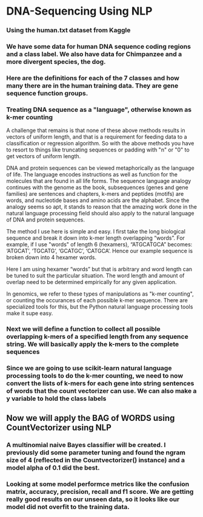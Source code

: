 # DNA-Sequencing Using NLP
### Using the human.txt dataset from Kaggle 


### We have some data for human DNA sequence coding regions and a class label.  We also have data for Chimpanzee and a more divergent species, the dog.


### Here are the definitions for each of the 7 classes and how many there are in the human training data.  They are gene sequence function groups.


### Treating DNA sequence as a "language", otherwise known as  k-mer counting

A challenge that remains is that none of these above methods results in vectors of uniform length, and that is a requirement for feeding data to a classification or regression algorithm. So with the above methods you have to resort to things like truncating sequences or padding with "n" or "0" to get vectors of uniform length.

DNA and protein sequences can be viewed metaphorically as the language of life. The language encodes instructions as well as function for the molecules that are found in all life forms. The sequence language analogy continues with the genome as the book, subsequences (genes and gene families) are sentences and chapters, k-mers and peptides (motifs) are words, and nucleotide bases and amino acids are the alphabet. Since the analogy seems so apt, it stands to reason that the amazing work done in the natural language processing field should also apply to the natural language of DNA and protein sequences.

The method I use here is simple and easy. I first take the long biological sequence and break it down into k-mer length overlapping “words”. For example, if I use "words" of length 6 (hexamers), “ATGCATGCA” becomes: ‘ATGCAT’, ‘TGCATG’, ‘GCATGC’, ‘CATGCA’. Hence our example sequence is broken down into 4 hexamer words.

Here I am using hexamer “words” but that is arbitrary and word length can be tuned to suit the particular situation. The word length and amount of overlap need to be determined empirically for any given application.

In genomics, we refer to these types of manipulations as "k-mer counting", or counting the occurances of each possible k-mer sequence. There are specialized tools for this, but the Python natural language processing tools make it supe easy.

### Next we will define a function to collect all possible overlapping k-mers of a specified length from any sequence string. We will basically apply the k-mers to the complete sequences

### Since we are going to use scikit-learn natural language processing tools to do the k-mer counting, we need to now convert the lists of k-mers for each gene into string sentences of words that the count vectorizer can use.  We can also make a y variable to hold the class labels

## Now we will apply the BAG of WORDS using CountVectorizer using NLP

### A multinomial naive Bayes classifier will be created.  I previously did some parameter tuning and found the ngram size of 4 (reflected in the Countvectorizer() instance) and a model alpha of 0.1 did the best.

### Looking at some model performce metrics like the confusion matrix, accuracy, precision, recall and f1 score.  We are getting really good results on our unseen data, so it looks like our model did not overfit to the training data.


